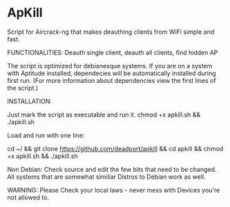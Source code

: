 # ApKill
Script for Aircrack-ng that makes deauthing clients from WiFi simple and fast.

FUNCTIONALITIES: Deauth single client, deauth all clients, find hidden AP

The script is optimized for debianesque systems. If you are on a system with Aptitude installed, dependecies will be automatically installed during first run. (For more information about dependencies view the first lines of the script.) 

INSTALLATION: 

Just mark the script as executable and run it. 
chmod +x apkill.sh && ./apkill.sh

Load and run with one line: 

cd ~/ && git clone https://github.com/deadport/apkill && cd apkill && chmod +x apkill.sh && ./apkill.sh

Non Debian: 
Check source and edit the few bits that need to be changed. All systems that are somewhat similiar Distros to Debian work as well.

WARNING: Please Check your local laws - never mess with Devices you're not allowed to.
